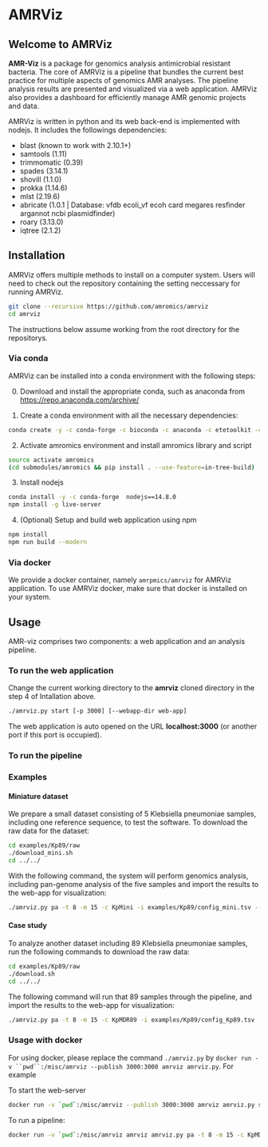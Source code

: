 
# AMRViz


## Welcome to AMRViz

**AMR-Viz** is a package for genomics analysis antimicrobial resistant bacteria. 
The core of AMRViz is a pipeline that bundles the current best practice for 
multiple aspects of genomics AMR analyses. The pipeline analysis results are 
presented and visualized via a web application. AMRViz also provides a dashboard for 
efficiently manage AMR genomic projects and data.

AMRViz is written in python and its web back-end is implemented with nodejs. 
It includes the followings dependencies:
 * blast (known to work with 2.10.1+)
 * samtools (1.11)
 * trimmomatic (0.39)
 * spades (3.14.1)
 * shovill (1.1.0)
 * prokka (1.14.6)
 * mlst (2.19.6)
 * abricate (1.0.1 | Database: vfdb ecoli_vf ecoh card megares resfinder argannot ncbi plasmidfinder)
 * roary (3.13.0)
 * iqtree (2.1.2)

## Installation

AMRViz offers multiple methods to install on a computer system. Users will need to
check out the repository containing the setting neccessary for running AMRViz.

```bash
git clone --recursive https://github.com/amromics/amrviz
cd amrviz
```

The instructions below assume working from the root directory for the repositorys.

### Via conda

AMRViz can be installed into a conda environment with the following steps:

0. Download and install the appropriate conda, such as anaconda from 
   https://repo.anaconda.com/archive/
   
1. Create a conda environment with all the necessary dependencies: 
```bash
conda create -y -c conda-forge -c bioconda -c anaconda -c etetoolkit -c defaults --name amromics --file submodules/amromics/requirements.txt
```
2. Activate amromics environment and install amromics library and script
```bash
source activate amromics
(cd submodules/amromics && pip install . --use-feature=in-tree-build) 

```

3. Install nodejs
```bash
conda install -y -c conda-forge  nodejs==14.8.0
npm install -g live-server
```

4. (Optional) Setup and build web application using npm 

```bash
npm install
npm run build --modern
```

### Via docker

We provide a docker container, namely `amrpmics/amrviz` for AMRViz application. 
To use AMRViz docker, make sure that docker is installed on your system.

## Usage

AMR-viz comprises two components: a web application and an analysis pipeline. 

### To run the web application
Change the current working directory to the **amrviz** cloned directory 
in the step 4 of Intallation above.
```bash
./amrviz.py start [-p 3000] [--webapp-dir web-app]
```

The web application is auto opened on the URL **localhost:3000** (or another 
port if this port is occupied). 

### To run the pipeline

### Examples

#### Miniature dataset

We prepare a small dataset consisting of 5 Klebsiella pneumoniae samples, 
including one reference sequence, to test the software. To download the raw data 
for the dataset:
```bash
cd examples/Kp89/raw
./download_mini.sh
cd ../../
```
With the following command, the system will perform genomics analysis, 
including pan-genome analysis of the five samples and import the results to 
the web-app for visualization:

```bash
./amrviz.py pa -t 8 -m 15 -c KpMini -i examples/Kp89/config_mini.tsv --work-dir data/work --webapp-dir web-app/  -n "Collection of 4 MDR clinical Kp isolates"
```

#### Case study
To analyze another dataset including 89 Klebsiella pneumoniae samples, 
run the following commands to download the raw data:

```bash
cd examples/Kp89/raw
./download.sh
cd ../../
```

The following command will run that 89 samples through the pipeline, and import the results
to the web-app for visualization:

```bash
./amrviz.py pa -t 8 -m 15 -c KpMDR89 -i examples/Kp89/config_Kp89.tsv --work-dir data/work --webapp-dir web-app  -n "Collection of 89 MDR clinical Kp in Kathmandu"
```

### Usage with docker
For using docker, please replace the command `./amrviz.py` by 
`docker run -v ``pwd``:/misc/amrviz --publish 3000:3000 amrviz amrviz.py`. For example

To start the web-server
```bash
docker run -v `pwd`:/misc/amrviz --publish 3000:3000 amrviz amrviz.py start --webapp-dir /misc/amrviz/web-app
```

To run a pipeline:
```bash
docker run -v `pwd`:/misc/amrviz amrviz amrviz.py pa -t 8 -m 15 -c KpMDR89 -i examples/Kp89/config_Kp89.tsv --work-dir data/work --webapp-dir web-app  -n "Collection of 89 MDR clinical Kp in Kathmandu"
```


<!--

#### Prepare input file
- Data file inputted for analysis needs to be in *.tsv* format 
((To-do: Check if .tsv format is required)) and follows specific requirements. 
Please check the sample input file *data/samples/set1.tsv* for an example.
- Note:
  + Column names need to be as follow:
    - sample_id	
    - sample_name	
    - input_type	
    - files	
    - genus	
    - species	
    - strain	
    - gram	
    - metadata
  + *gram* column should be empty. ((To-do: Delete gram column?))
  + *metadata* is empty or in the format: key1:value1;key2:value2;...  
  For example: Geographic Location:Houston,USA;Insert Date:8/8/2017;Host Name:Human, Homo sapiens;ampicillin:Resistant;aztreonam:Resistant;ciprofloxacin:Resistant;gentamicin:Susceptible;tetracycline:Susceptible


-->